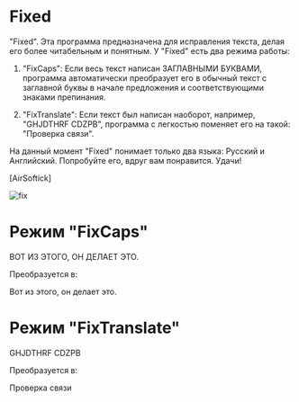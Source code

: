 # Fixed

"Fixed". Эта программа предназначена для исправления текста, делая его более читабельным и понятным. У "Fixed" есть два режима работы:

1. "FixCaps": Если весь текст написан ЗАГЛАВНЫМИ БУКВАМИ, программа автоматически преобразует его в обычный текст с заглавной буквы в начале предложения и соответствующими знаками препинания.

2. "FixTranslate": Если текст был написан наоборот, например, "GHJDTHRF CDZPB", программа с легкостью поменяет его на такой: "Проверка связи".

На данный момент "Fixed" понимает только два языка: Русский и Английский. Попробуйте его, вдруг вам понравится. Удачи!

[AirSoftick]

![fix](https://github.com/AirSoftick/Fixed/assets/141844045/41c8c0de-67bc-418e-8c5c-e19db9969b08)

# Режим "FixCaps"

ВОТ ИЗ ЭТОГО, ОН ДЕЛАЕТ ЭТО.

Преобразуется в:

Вот из этого, он делает это.

# Режим "FixTranslate"

GHJDTHRF CDZPB

Преобразуется в:

Проверка связи
